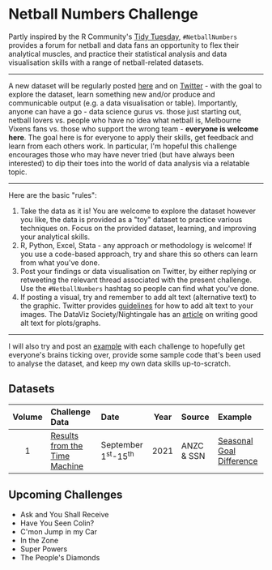 # Netball Numbers Challenge

Partly inspired by the R Community's [Tidy Tuesday](https://github.com/rfordatascience/tidytuesday), `#NetballNumbers` provides a forum for netball and data fans an opportunity to flex their analytical muscles, and practice their statistical analysis and data visualisation skills with a range of netball-related datasets. 

***

A new dataset will be regularly posted [here](https://github.com/aaronsfox/netball-numbers-challenge/tree/master/datasets/) and on [Twitter](https://twitter.com/aaron_s_fox) - with the goal to explore the dataset, learn something new and/or produce and communicable output (e.g. a data visualisation or table). Importantly, anyone can have a go - data science gurus vs. those just starting out, netball lovers vs. people who have no idea what netball is, Melbourne Vixens fans vs. those who support the wrong team - **everyone is welcome here**. The goal here is for everyone to apply their skills, get feedback and learn from each others work. In particular, I'm hopeful this challenge encourages those who may have never tried (but have always been interested) to dip their toes into the world of data analysis via a relatable topic.

***

Here are the basic "rules":

1. Take the data as it is! You are welcome to explore the dataset however you like, the data is provided as a "toy" dataset to practice various techniques on. Focus on the provided dataset, learning, and improving your analytical skills.
2. R, Python, Excel, Stata - any approach or methodology is welcome! If you use a code-based approach, try and share this so others can learn from what you've done.
3. Post your findings or data visualisation on Twitter, by either replying or retweeting the relevant thread associated with the present challenge. Use the `#NetballNumbers` hashtag so people can find what you've done.
4. If posting a visual, try and remember to add alt text (alternative text) to the graphic. Twitter provides [guidelines](https://help.twitter.com/en/using-twitter/picture-descriptions) for how to add alt text to your images. The DataViz Society/Nightingale has an [article](https://medium.com/nightingale/writing-alt-text-for-data-visualization-2a218ef43f81) on writing good alt text for plots/graphs.

***

I will also try and post an [example](https://github.com/aaronsfox/netball-numbers-challenge/tree/master/examples/) with each challenge to hopefully get everyone's brains ticking over, provide some sample code that's been used to analyse the dataset, and keep my own data skills up-to-scratch.

## Datasets

| Volume | Challenge Data | Date | Year | Source | Example |
| :---: | :--- | :--- | :---: | :--- | :---|
| 1 | [Results from the Time Machine](datasets/vol1) | September 1<sup>st</sup>-15<sup>th</sup> | 2021 | ANZC & SSN | [Seasonal Goal Difference](examples/vol1) |


## Upcoming Challenges

- Ask and You Shall Receive
- Have You Seen Colin?
- C'mon Jump in my Car
- In the Zone
- Super Powers
- The People's Diamonds